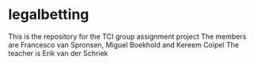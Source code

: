 # legalbetting
This is the repository for the TCI group assignment project
The members are Francesco van Spronsen, Miguel Boekhold and Kereem Coipel
The teacher is Erik van der Schriek
